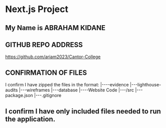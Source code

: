 # Next.js Project

## My Name is ABRAHAM KIDANE

## GITHUB REPO ADDRESS
 https://github.com/ariam2023/Cantor-College

## CONFIRMATION OF FILES
I confirm I have zipped the files in the format:
|----evidence
    |---lighthouse-audits
    |---wireframes
    |---database
|----Website Code
    |---/src
    |---package.json
    |---.gitignore


## I confirm I have only included files needed to run the application.
